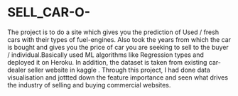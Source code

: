 # SELL_CAR-O-
The project is to do a site which gives you the prediction of Used / fresh cars with their types of fuel-engines. Also took the years from which the car is bought and gives you the price of car you are seeking to sell to the buyer / individual.Basically used ML  algorithms like Regression types and deployed it on Heroku.
In addition, the dataset is taken from existing car-dealer seller website in kaggle . Through this project, I had done data visualisation and jottted down the feature importance  and seen what drives the industry of selling and buying commercial websites.

